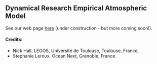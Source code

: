 ## Dynamical Research Empirical Atmospheric Model 

See our web page [here](https://dream-gcm.github.io) (under construction - but more coming soon!).

#### Credits: 
* Nick Hall, LEGOS, Université de Toulouse, Toulouse, France.
* Stephanie Leroux, Ocean Next, Grenoble, France.
